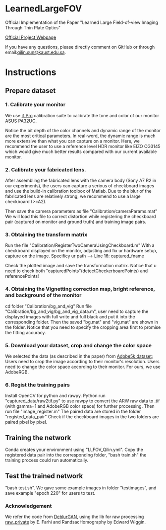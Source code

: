 # LearnedLargeFOV
Official Implementation of the Paper "Learned Large Field-of-view Imaging Through Thin Plate Optics"

[Official Project Webpage](https://vccimaging.org/Publications/Peng&Sun2019LearnLargeFOV/)

If you have any questions, please directly comment on GitHub or through email:qilin.sun@kaust.edu.sa.

# Instructions
## Prepare dataset
### 1. Calibrate your monitor
We use [i1 Pro](https://www.xrite.com/categories/calibration-profiling/i1-solutions) calibration suite
to calibrate the tone and color of our monitor ASUS PA32UC. 

Notice the bit depth of the color channels and dynamic range of the monitor are the most critical parameters.
In real-word, the dynamic range is much more extensive than what you can capture on a monitor. Here, we recommend the
user to use a reference level HDR monitor like EIZO CG3145 which would give much better results compared with 
our current available monitor.

### 2. Calibrate your fabricated lens.
After assembling the fabricated lens with the camera body (Sony A7 R2 in our experiments), the users can capture a 
serious of checkboard images and use the build-in calibration toolbox of Matlab. Due to the blur of the fabricated lens are relatively strong, we recommend to use a large checkboard (>=A2).

Then save the camera parameters as file "Calibration/cameraParams.mat"
We will load this file to correct distortion while registering the checkboard pair (captured on monitor and ground truth)
and training image pairs.

### 3. Obtaining the transform matrix
Run the file "Calibration/RegisterTwoCameraUsingCheckboard.m"
With a checkboard displayed on the monitor, adjusting and fix ur hardware setup, capture on the image.
Specificy ur path --> Line 16: captured_fname 

Check the plotted image and save the transformation matrix.
Notice that u need to check both "capturedPoints"(detectCheckerboardPoints) and referencePoints!

### 4. Obtaining the Vignetting correction map, bright reference, and background of the monitor
cd folder "Calibration/bg_and_vig"
Run file "Calibration/bg_and_vig/bg_and_vig_data.m", user need to capture the displayed images with 
full write and full black and put it into the corresponding folder.
Then the saved "bg.mat" and "vig.mat" are shown in the folder.
Notice that you need to specify the cropping area first to promise the fitting accuracy.

### 5. Download your dataset, crop and change the color space
We selected the data (as described in the paper) from [Adobe5k dataset](https://data.csail.mit.edu/graphics/fivek/);
Users need to crop the image according to their monitor's resolution.
Users need to change the color space according to their monitor. For ours, we use AdobeRGB.

### 6. Regist the training pairs
Install OpenCV for python and rawpy. Python run "captured_data/raw2tif.py" to use rawpy to convert the ARW raw data to .tif (with gamma=1 and AdobeRGB color space) for further processing.
Then run file "image_register.m"
The paired data are stored in the folder "registed_data_pair"
Check if the checkboard images in the two folders are paired pixel by pixel.

## Training the network
Conda creates your environment using "LLFOV_Qilin.yml".
Copy the registered data pair into the corresponding folder, "bash train.sh"
the training process could run automatically.

## Test the trained network
"bash test.sh". We gave some example images in folder "testimages", and save example "epoch 220" for users to test.

### Acknowledgement 
We refer the code from [DeblurGAN](https://github.com/KupynOrest/DeblurGAN), using the lib for raw processing [raw_private](https://au.mathworks.com/matlabcentral/fileexchange/66927-read-raw-camera-images) by E. Farhi and RandsacHomography by Edward Wiggin.
